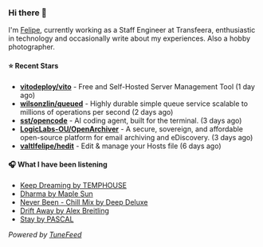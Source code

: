 ### Hi there 👋

I'm [Felipe](https://felipevm.com), currently working as a Staff Engineer at Transfeera, enthusiastic in technology and occasionally write about my experiences. Also a hobby photographer.

#### ⭐ Recent Stars
- **[vitodeploy/vito](https://github.com/vitodeploy/vito)** - Free and Self-Hosted  Server Management Tool (1 day ago)
- **[wilsonzlin/queued](https://github.com/wilsonzlin/queued)** - Highly durable simple queue service scalable to millions of operations per second (2 days ago)
- **[sst/opencode](https://github.com/sst/opencode)** - AI coding agent, built for the terminal. (3 days ago)
- **[LogicLabs-OU/OpenArchiver](https://github.com/LogicLabs-OU/OpenArchiver)** - A secure, sovereign, and affordable open-source platform for email archiving and eDiscovery. (3 days ago)
- **[valtlfelipe/hedit](https://github.com/valtlfelipe/hedit)** - Edit &amp; manage your Hosts file (6 days ago)

#### 🎧 What I have been listening
- [Keep Dreaming by TEMPHOUSE](https://open.spotify.com/track/3eQpjaCKDqSlwjXZxRSXdo)
- [Dharma by Maple Sun](https://open.spotify.com/track/6MDcTjBKJ8XbZJg5PQcNCo)
- [Never Been - Chill Mix by Deep Deluxe](https://open.spotify.com/track/0GzlkW3cuVSlwA9abs7zcc)
- [Drift Away by Alex Breitling](https://open.spotify.com/track/3fc76LcSqH8jYX56DHlZpz)
- [Stay by PASCAL](https://open.spotify.com/track/646hIKmG7qgjxjV8sIGbSL)

_Powered by [TuneFeed](https://tunefeed.app?ref=github.com)_
